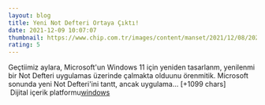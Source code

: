 ```yaml
--- 
layout: blog
title: Yeni Not Defteri Ortaya Çıktı!
date: 2021-12-09 10:07:07
thumbnail: https://www.chip.com.tr/images/content/manset/2021/12/08/20211208131132826101/windows-11-icin-bastan-asagi-yenilenen-yeni-not-defteri-ortaya-cikti.jpg
rating: 5
---
```

Geçtiimiz aylara, Microsoft'un Windows 11 için yeniden tasarlanm, yenilenmi bir Not Defteri uygulamas üzerinde çalmakta olduunu örenmitik. Microsoft sonunda yeni Not Defteri'ini tantt, ancak uygulama… [+1099 chars]</br>&nbsp;Dijital içerik platformu<a href="https://www.techno-light.net/">windows</a>